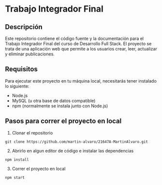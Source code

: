 # Trabajo Integrador Final

 ## Descripción

Este repositorio contiene el código fuente y la documentación para el Trabajo Integrador Final del curso de Desarrollo Full Stack. El proyecto se trata de una aplicación web que permite a los usuarios crear, leer, actualizar y eliminar publicaciones.

## Requisitos

Para ejecutar este proyecto en tu máquina local, necesitarás tener instalado lo siguiente:

- Node.js 
- MySQL (u otra base de datos compatible)
- npm (normalmente se instala junto con Node.js)


## Pasos para correr el proyecto en local
1. Clonar el repositorio   
```
git clone https://github.com/martin-alvaro/21647A-MartinAlvaro.git
```

2. Abrirlo en algun editor de código e instalar las dependencias
```
npm install
```

3. Correr el proyecto en local
```
npm start
```